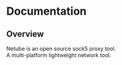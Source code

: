 # Documentation

## Overview

Netube is an open source sock5 proxy tool.  
A multi-platform lightweight network tool.  
